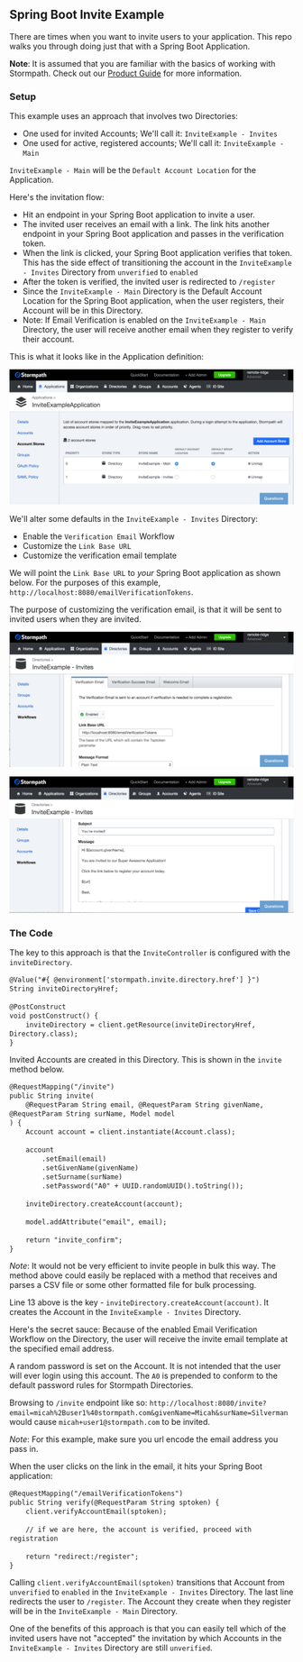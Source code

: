 ## Spring Boot Invite Example

There are times when you want to invite users to your application. This repo walks you through doing just that with a
Spring Boot Application.

**Note**: It is assumed that you are familiar with the basics of working with Stormpath. 
Check out our [Product Guide](https://docs.stormpath.com/rest/product-guide/latest/) for more information.

### Setup

This example uses an approach that involves two Directories:

* One used for invited Accounts; We'll call it: `InviteExample - Invites`
* One used for active, registered accounts; We'll call it: `InviteExample - Main`

`InviteExample - Main` will be the `Default Account Location` for the Application.

Here's the invitation flow:

* Hit an endpoint in your Spring Boot application to invite a user.
* The invited user receives an email with a link. The link hits another endpoint in your Spring Boot application and
  passes in the verification token.
* When the link is clicked, your Spring Boot application verifies that token. This has the side effect of transitioning
  the account in the `InviteExample - Invites` Directory from `unverified` to `enabled`
* After the token is verified, the invited user is redirected to `/register`
* Since the `InviteExample - Main` Directory is the Default Account Location for the Spring Boot application, when the
  user registers, their Account will be in this Directory.
* Note: If Email Verification is enabled on the `InviteExample - Main` Directory, the user will receive another email
  when they register to verify their account.

This is what it looks like in the Application definition:

![application](application.png)

We'll alter some defaults in the `InviteExample - Invites` Directory:

* Enable the `Verification Email` Workflow
* Customize the `Link Base URL`
* Customize the verification email template

We will point the `Link Base URL` to *your* Spring Boot application as shown below. For the purposes of this example,
`http://localhost:8080/emailVerificationTokens`.

The purpose of customizing the verification email, is that it will be sent to invited users when they are invited.

![verification workflow](verification1.png)

![verification workflow 2](verification2.png)

### The Code

The key to this approach is that the `InviteController` is configured with the `inviteDirectory`.

```
@Value("#{ @environment['stormpath.invite.directory.href'] }")
String inviteDirectoryHref;

@PostConstruct
void postConstruct() {
    inviteDirectory = client.getResource(inviteDirectoryHref, Directory.class);
}
```

Invited Accounts are created in this Directory. This is shown in the `invite` method below.

```
@RequestMapping("/invite")
public String invite(
    @RequestParam String email, @RequestParam String givenName, @RequestParam String surName, Model model
) {
    Account account = client.instantiate(Account.class);

    account
        .setEmail(email)
        .setGivenName(givenName)
        .setSurname(surName)
        .setPassword("A0" + UUID.randomUUID().toString());

    inviteDirectory.createAccount(account);

    model.addAttribute("email", email);

    return "invite_confirm";
}
```

*Note*: It would not be very efficient to invite people in bulk this way. The method above could easily be replaced with
a method that receives and parses a CSV file or some other formatted file for bulk processing.

Line 13 above is the key - `inviteDirectory.createAccount(account)`. It creates the Account in the 
`InviteExample - Invites` Directory.

Here's the secret sauce: Because of the enabled Email Verification Workflow on the Directory, the user will receive the 
invite email template at the specified email address.

A random password is set on the Account. It is not intended that the user will ever login using this account. The 
`A0` is prepended to conform to the default password rules for Stormpath Directories.

Browsing to `/invite` endpoint like so: 
`http://localhost:8080/invite?email=micah%2Buser1%40stormpath.com&givenName=Micah&surName=Silverman` 
would cause `micah+user1@stormpath.com` to be invited.

*Note*: For this example, make sure you url encode the email address you pass in.

When the user clicks on the link in the email, it hits your Spring Boot application:

```
@RequestMapping("/emailVerificationTokens")
public String verify(@RequestParam String sptoken) {
    client.verifyAccountEmail(sptoken);

    // if we are here, the account is verified, proceed with registration

    return "redirect:/register";
}
```

Calling `client.verifyAccountEmail(sptoken)` transitions that Account from `unverified` to `enabled` in the 
`InviteExample - Invites` Directory. The last line redirects the user to `/register`. The Account they create when
they register will be in the `InviteExample - Main` Directory.

One of the benefits of this approach is that you can easily tell which of the invited users have not "accepted" the 
invitation by which Accounts in the `InviteExample - Invites` Directory are still `unverified`.